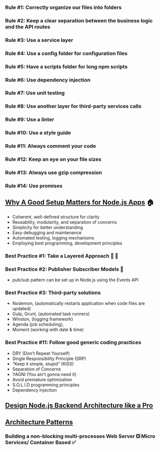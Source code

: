 ### Rule #1: Correctly organize our files into folders
### Rule #2: Keep a clear separation between the business logic and the API routes
### Rule #3: Use a service layer
### Rule #4: Use a config folder for configuration files
### Rule #5: Have a scripts folder for long npm scripts
### Rule #6: Use dependency injection
### Rule #7: Use unit testing
### Rule #8: Use another layer for third-party services calls
### Rule #9: Use a linter
### Rule #10: Use a style guide
### Rule #11: Always comment your code
### Rule #12: Keep an eye on your file sizes
### Rule #13: Always use gzip compression
### Rule #14: Use promises

## [Why A Good Setup Matters for Node.js Apps](https://scoutapm.com/blog/nodejs-architecture-and-12-best-practices-for-nodejs-development) 🏠

- Coherent, well-defined structure for clarity
- Reusability, modularity, and separation of concerns
- Simplicity for better understanding
- Easy debugging and maintenance
- Automated testing, logging mechanisms
- Employing best programming, development principles

### Best Practice #1: Take a Layered Approach 🧁 🌈
### Best Practice #2: Publisher Subscriber Models 📡
- pub/sub pattern can be set up in Node.js using the Events API

### Best Practice #3: Third-party solutions

- Nodemon, (automatically restarts application when code files are updated)
- Gulp, Grunt, (automated task runners)
- Winston, (logging framework)
- Agenda (job scheduling), 
- Moment (working with date & time)

### Best Practice #11: Follow good generic coding practices

- DRY (Don’t Repeat Yourself)
- Single Responsibility Principle (SRP)
- “Keep it simple, stupid” (KISS)
- Separation of Concerns
- YAGNI (You ain’t gonna need it)
- Avoid premature optimization
- S.O.L.I.D programming principles
- Dependency injection

## [Design Node.js Backend Architecture like a Pro](https://afteracademy.com/blog/design-node-js-backend-architecture-like-a-pro)
## [Architecture Patterns](https://levelup.gitconnected.com/software-architecture-the-important-architectural-patterns-you-need-to-know-a1f5ea7e4e3d)

### Building a non-blocking multi-processes Web Server :negative_squared_cross_mark: Micro Services/ Container Based :white_check_mark:
